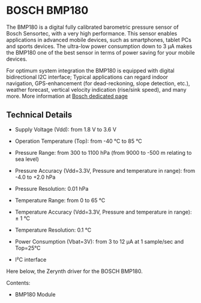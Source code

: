 # BOSCH BMP180

The BMP180 is a digital fully calibrated barometric pressure sensor of Bosch Sensortec, with a very high performance. This sensor enables applications in advanced mobile devices, such as smartphones, tablet PCs and sports devices. The ultra-low power consumption down to 3 μA makes the BMP180 one of the best sensor in terms of power saving for your mobile devices.

For optimum system integration the BMP180 is equipped with digital bidirectional I2C interface; Typical applications can regard indoor navigation, GPS-enhancement (for dead-reckoning, slope detection, etc.), weather forecast, vertical velocity indication (rise/sink speed), and many more.
More information at [Bosch dedicated page](https://www.bosch-sensortec.com/bst/products/all_products/bmp180)

## Technical Details


* Supply Voltage (Vdd): from 1.8 V to 3.6 V
* Operation Temperature (Top): from -40 °C to 85 °C
* Pressure Range: from 300 to 1100 hPa (from 9000 to -500 m relating to sea level)
* Pressure Accuracy (Vdd=3.3V, Pressure and temperature in range): from -4.0 to +2.0 hPa
* Pressure Resolution: 0.01 hPa
* Temperature Range: from 0 to 65 °C
* Temperature Accuracy (Vdd=3.3V, Pressure and temperature in range): ± 1 °C
* Temperature Resolution: 0.1 °C
* Power Consumption (Vbat=3V): from 3 to 12 µA at 1 sample/sec and Top=25°C

* I²C interface

Here below, the Zerynth driver for the BOSCH BMP180.

Contents:


* BMP180 Module
<!--stackedit_data:
eyJoaXN0b3J5IjpbODQ1NTk4ODMxXX0=
-->